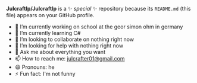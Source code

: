 

**Julcraftlp/Julcraftlp** is a ✨ _special_ ✨ repository because its `README.md` (this file) appears on your GitHub profile.

- 🔭 I’m currently working on school at the geor simon ohm in germany
- 🌱 I’m currently learning C#
- 👯 I’m looking to collaborate on nothing right now
- 🤔 I’m looking for help with nothing right now
- 💬 Ask me about everything you want
- 📫 How to reach me: julcrafter01@gmail.com
- 😄 Pronouns: he
- ⚡ Fun fact: I'm not funny

